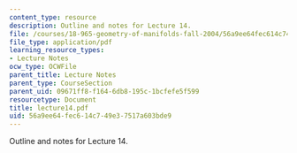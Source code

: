 ```yaml
---
content_type: resource
description: Outline and notes for Lecture 14.
file: /courses/18-965-geometry-of-manifolds-fall-2004/56a9ee64fec614c749e37517a603bde9_lecture14.pdf
file_type: application/pdf
learning_resource_types:
- Lecture Notes
ocw_type: OCWFile
parent_title: Lecture Notes
parent_type: CourseSection
parent_uid: 09671ff8-f164-6db8-195c-1bcfefe5f599
resourcetype: Document
title: lecture14.pdf
uid: 56a9ee64-fec6-14c7-49e3-7517a603bde9
---
```

Outline and notes for Lecture 14.

